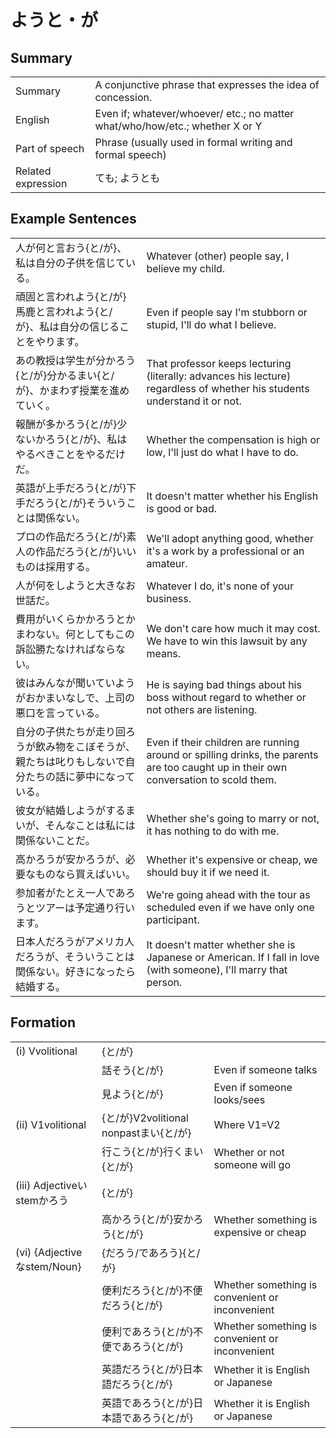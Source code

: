 # ようと・が

## Summary

<table><tr>   <td>Summary</td>   <td>A conjunctive phrase that expresses the idea of concession.</td></tr><tr>   <td>English</td>   <td>Even if; whatever/whoever/ etc.; no matter what/who/how/etc.; whether X or Y</td></tr><tr>   <td>Part of speech</td>   <td>Phrase (usually used in formal writing and formal speech)</td></tr><tr>   <td>Related expression</td>   <td>ても; ようとも</td></tr></table>

## Example Sentences

<table><tr>   <td>人が何と言おう{と/が}、私は自分の子供を信じている。</td>   <td>Whatever (other) people say, I believe my child.</td></tr><tr>   <td>頑固と言われよう{と/が}馬鹿と言われよう{と/が}、私は自分の信じることをやります。</td>   <td>Even if people say I'm stubborn or stupid, I'll do what I believe.</td></tr><tr>   <td>あの教授は学生が分かろう{と/が}分かるまい{と/が}、かまわず授業を進めていく。</td>   <td>That professor keeps lecturing (literally: advances his lecture) regardless of whether his students understand it or not.</td></tr><tr>   <td>報酬が多かろう{と/が}少ないかろう{と/が}、私はやるべきことをやるだけだ。</td>   <td>Whether the compensation is high or low, l'll just do what I have to do.</td></tr><tr>   <td>英語が上手だろう{と/が}下手だろう{と/が}そういうことは関係ない。</td>   <td>It doesn't matter whether his English is good or bad.</td></tr><tr>   <td>プロの作品だろう{と/が}素人の作品だろう{と/が}いいものは採用する。</td>   <td>We'll adopt anything good, whether it's a work by a professional or an amateur.</td></tr><tr>   <td>人が何をしようと大きなお世話だ。</td>   <td>Whatever I do, it's none of your business.</td></tr><tr>   <td>費用がいくらかかろうとかまわない。何としてもこの訴訟勝たなければならない。</td>   <td>We don't care how much it may cost. We have to win this lawsuit by any means.</td></tr><tr>   <td>彼はみんなが聞いていようがおかまいなしで、上司の悪口を言っている。</td>   <td>He is saying bad things about his boss without regard to whether or not others are listening.</td></tr><tr>   <td>自分の子供たちが走り回ろうが飲み物をこぼそうが、親たちは叱りもしないで自分たちの話に夢中になっている。</td>   <td>Even if their children are running around or spilling drinks, the parents are too caught up in their own conversation to scold them.</td></tr><tr>   <td>彼女が結婚しようがするまいが、そんなことは私には関係ないことだ。</td>   <td>Whether she's going to marry or not, it has nothing to do with me.</td></tr><tr>   <td>高かろうが安かろうが、必要なものなら買えばいい。</td>   <td>Whether it's expensive or cheap, we should buy it if we need it.</td></tr><tr>   <td>参加者がたとえ一人であろうとツアーは予定通り行います。</td>   <td>We're going ahead with the tour as scheduled even if we have only one participant.</td></tr><tr>   <td>日本人だろうがアメリカ人だろうが、そういうことは関係ない。好きになったら結婚する。</td>   <td>It doesn't matter whether she is Japanese or American. If I fall in love (with someone), I'll marry that person.</td></tr></table>

## Formation

<table class="table"><tbody><tr class="tr head"><td class="td"><span class="numbers">(i)</span> <span class="bold">Vvolitional</span></td><td class="td"><span>{</span><span class="concept">と</span><span>/</span><span class="concept">が</span><span>}</span></td><td class="td"></td></tr><tr class="tr"><td class="td"></td><td class="td"><span>話そう{</span><span class="concept">と</span><span>/</span><span class="concept">が</span><span>}</span></td><td class="td"><span>Even if someone talks</span></td></tr><tr class="tr"><td class="td"></td><td class="td"><span>見よう{</span><span class="concept">と</span><span>/</span><span class="concept">が</span><span>}</span></td><td class="td"><span>Even if someone looks/sees</span></td></tr><tr class="tr head"><td class="td"><span class="numbers">(ii)</span> <span class="bold">V1volitional</span></td><td class="td"><span>{</span><span class="concept">と</span><span>/</span><span class="concept">が</span><span>}V2volitional nonpastまい{</span><span class="concept">と</span><span>/</span><span class="concept">が</span><span>}</span></td><td class="td"><span>Where V1=V2</span></td></tr><tr class="tr"><td class="td"></td><td class="td"><span>行こう{</span><span class="concept">と</span><span>/</span><span class="concept">が</span><span>}行くまい{</span><span class="concept">と</span><span>/</span><span class="concept">が</span><span>}</span></td><td class="td"><span>Whether or not someone will go</span></td></tr><tr class="tr head"><td class="td"><span class="numbers">(iii)</span> <span class="bold">Adjectiveいstemかろう</span></td><td class="td"><span>{</span><span class="concept">と</span><span>/</span><span class="concept">が</span><span>}</span></td><td class="td"></td></tr><tr class="tr"><td class="td"></td><td class="td"><span>高かろう{</span><span class="concept">と</span><span>/</span><span class="concept">が</span><span>}安かろう{</span><span class="concept">と</span><span>/</span><span class="concept">が</span><span>}</span></td><td class="td"><span>Whether something is expensive or cheap</span></td></tr><tr class="tr head"><td class="td"><span class="numbers">(vi)</span> <span class="bold">{Adjectiveなstem/Noun}</span></td><td class="td"><span>{だろう/であろう}{</span><span class="concept">と</span><span>/</span><span class="concept">が</span><span>}</span></td><td class="td"></td></tr><tr class="tr"><td class="td"></td><td class="td"><span>便利だろう{</span><span class="concept">と</span><span>/</span><span class="concept">が</span><span>}不便だろう{</span><span class="concept">と</span><span>/</span><span class="concept">が</span><span>}</span></td><td class="td"><span>Whether something is convenient or inconvenient</span></td></tr><tr class="tr"><td class="td"></td><td class="td"><span>便利であろう{</span><span class="concept">と</span><span>/</span><span class="concept">が</span><span>}不便であろう{</span><span class="concept">と</span><span>/</span><span class="concept">が</span><span>}</span></td><td class="td"><span>Whether something is convenient or inconvenient</span></td></tr><tr class="tr"><td class="td"></td><td class="td"><span>英語だろう{</span><span class="concept">と</span><span>/</span><span class="concept">が</span><span>}日本語だろう{</span><span class="concept">と</span><span>/</span><span class="concept">が</span><span>}</span></td><td class="td"><span>Whether it is English or Japanese</span></td></tr><tr class="tr"><td class="td"></td><td class="td"><span>英語であろう{</span><span class="concept">と</span><span>/</span><span class="concept">が</span><span>}日本語であろう{</span><span class="concept">と</span><span>/</span><span class="concept">が</span><span>}</span></td><td class="td"><span>Whether it is English or Japanese</span></td></tr></tbody></table>

